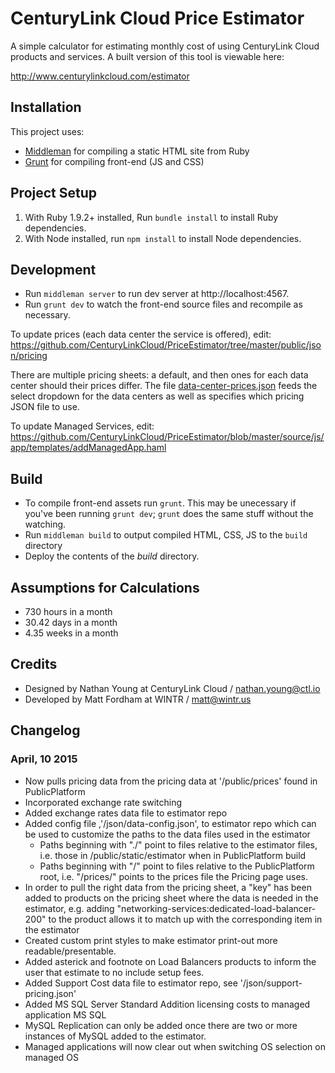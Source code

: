 # CenturyLink Cloud Price Estimator

A simple calculator for estimating monthly cost of using CenturyLink Cloud products and services.
A built version of this tool is viewable here:

http://www.centurylinkcloud.com/estimator

## Installation

This project uses:

- [Middleman](http://middlemanapp.com/) for compiling a static HTML site from Ruby
- [Grunt](http://gruntjs.com/) for compiling front-end (JS and CSS)

## Project Setup

1. With Ruby 1.9.2+ installed, Run `bundle install` to install Ruby dependencies.
2. With Node installed, run `npm install` to install Node dependencies.

## Development

- Run `middleman server` to run dev server at http://localhost:4567.
- Run `grunt dev` to watch the front-end source files and recompile as necessary.

To update prices (each data center the service is offered), edit:
https://github.com/CenturyLinkCloud/PriceEstimator/tree/master/public/json/pricing

There are multiple pricing sheets: a default, and then ones for each data center should their prices differ. The file [data-center-prices.json](https://github.com/CenturyLinkCloud/PriceEstimator/blob/master/public/prices/data-center-prices.json) feeds the select dropdown for the data centers as well as specifies which pricing JSON file to use.

To update Managed Services, edit: https://github.com/CenturyLinkCloud/PriceEstimator/blob/master/source/js/app/templates/addManagedApp.haml

## Build

- To compile front-end assets run `grunt`. This may be unecessary if you've been running `grunt dev`; `grunt` does the same stuff without the watching.
- Run `middleman build` to output compiled HTML, CSS, JS to the `build` directory
- Deploy the contents of the *build* directory.

## Assumptions for Calculations

- 730 hours in a month
- 30.42 days in a month
- 4.35 weeks in a month

## Credits

- Designed by Nathan Young at CenturyLink Cloud / nathan.young@ctl.io
- Developed by Matt Fordham at WINTR / matt@wintr.us

## Changelog

### April, 10 2015

- Now pulls pricing data from the pricing data at '/public/prices' found in PublicPlatform
- Incorporated exchange rate switching
- Added exchange rates data file to estimator repo
- Added config file ,'/json/data-config.json', to estimator repo which can be used to customize the paths to the data files used in the estimator
  - Paths beginning with "./" point to files relative to the estimator files, i.e. those in /public/static/estimator when in PublicPlatform build
  - Paths beginning with "/" point to files relative to the PublicPlatform root, i.e. "/prices/" points to the prices file the Pricing page uses.
- In order to pull the right data from the pricing sheet, a "key" has been added to products on the pricing sheet where the data is needed in the estimator, e.g. adding "networking-services:dedicated-load-balancer-200" to the product allows it to match up with the corresponding item in the estimator
- Created custom print styles to make estimator print-out more readable/presentable.
- Added asterick and footnote on Load Balancers products to inform the user that estimate to no include setup fees.
- Added Support Cost data file to estimator repo, see '/json/support-pricing.json'
- Added MS SQL Server Standard Addition licensing costs to managed application MS SQL
- MySQL Replication can only be added once there are two or more instances of MySQL added to the estimator.
- Managed applications will now clear out when switching OS selection on managed OS
